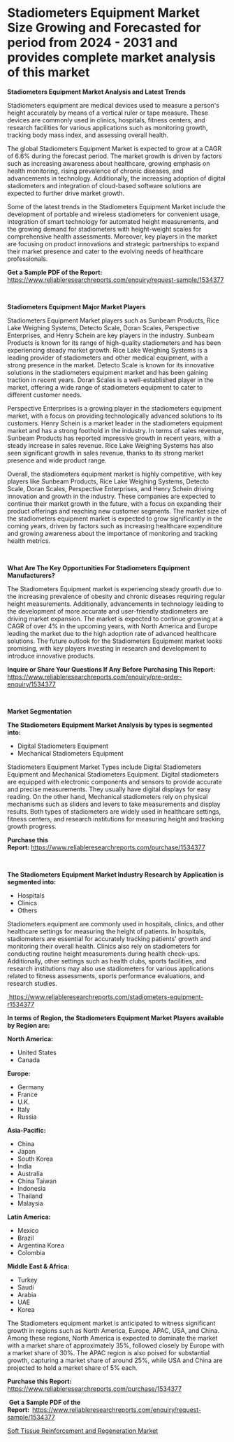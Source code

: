 <p><h1>Stadiometers Equipment Market Size Growing and Forecasted for period from 2024 - 2031 and provides complete market analysis of this market</h1></p><p><strong>Stadiometers Equipment Market Analysis and Latest Trends</strong></p>
<p><p>Stadiometers equipment are medical devices used to measure a person's height accurately by means of a vertical ruler or tape measure. These devices are commonly used in clinics, hospitals, fitness centers, and research facilities for various applications such as monitoring growth, tracking body mass index, and assessing overall health.</p><p>The global Stadiometers Equipment Market is expected to grow at a CAGR of 6.6% during the forecast period. The market growth is driven by factors such as increasing awareness about healthcare, growing emphasis on health monitoring, rising prevalence of chronic diseases, and advancements in technology. Additionally, the increasing adoption of digital stadiometers and integration of cloud-based software solutions are expected to further drive market growth.</p><p>Some of the latest trends in the Stadiometers Equipment Market include the development of portable and wireless stadiometers for convenient usage, integration of smart technology for automated height measurements, and the growing demand for stadiometers with height-weight scales for comprehensive health assessments. Moreover, key players in the market are focusing on product innovations and strategic partnerships to expand their market presence and cater to the evolving needs of healthcare professionals.</p></p>
<p><strong>Get a Sample PDF of the Report:&nbsp;</strong> <a href="https://www.reliableresearchreports.com/enquiry/request-sample/1534377">https://www.reliableresearchreports.com/enquiry/request-sample/1534377</a></p>
<p>&nbsp;</p>
<p><strong>Stadiometers Equipment Major Market Players</strong></p>
<p><p>Stadiometers Equipment Market players such as Sunbeam Products, Rice Lake Weighing Systems, Detecto Scale, Doran Scales, Perspective Enterprises, and Henry Schein are key players in the industry. Sunbeam Products is known for its range of high-quality stadiometers and has been experiencing steady market growth. Rice Lake Weighing Systems is a leading provider of stadiometers and other medical equipment, with a strong presence in the market. Detecto Scale is known for its innovative solutions in the stadiometers equipment market and has been gaining traction in recent years. Doran Scales is a well-established player in the market, offering a wide range of stadiometers equipment to cater to different customer needs.</p><p>Perspective Enterprises is a growing player in the stadiometers equipment market, with a focus on providing technologically advanced solutions to its customers. Henry Schein is a market leader in the stadiometers equipment market and has a strong foothold in the industry. In terms of sales revenue, Sunbeam Products has reported impressive growth in recent years, with a steady increase in sales revenue. Rice Lake Weighing Systems has also seen significant growth in sales revenue, thanks to its strong market presence and wide product range.</p><p>Overall, the stadiometers equipment market is highly competitive, with key players like Sunbeam Products, Rice Lake Weighing Systems, Detecto Scale, Doran Scales, Perspective Enterprises, and Henry Schein driving innovation and growth in the industry. These companies are expected to continue their market growth in the future, with a focus on expanding their product offerings and reaching new customer segments. The market size of the stadiometers equipment market is expected to grow significantly in the coming years, driven by factors such as increasing healthcare expenditure and growing awareness about the importance of monitoring and tracking health metrics.</p></p>
<p>&nbsp;</p>
<p><strong>What Are The Key Opportunities For Stadiometers Equipment Manufacturers?</strong></p>
<p><p>The Stadiometers Equipment market is experiencing steady growth due to the increasing prevalence of obesity and chronic diseases requiring regular height measurements. Additionally, advancements in technology leading to the development of more accurate and user-friendly stadiometers are driving market expansion. The market is expected to continue growing at a CAGR of over 4% in the upcoming years, with North America and Europe leading the market due to the high adoption rate of advanced healthcare solutions. The future outlook for the Stadiometers Equipment market looks promising, with key players investing in research and development to introduce innovative products.</p></p>
<p><strong>Inquire or Share Your Questions If Any Before Purchasing This Report:</strong> <a href="https://www.reliableresearchreports.com/enquiry/pre-order-enquiry/1534377">https://www.reliableresearchreports.com/enquiry/pre-order-enquiry/1534377</a></p>
<p>&nbsp;</p>
<p><strong>Market Segmentation</strong></p>
<p><strong>The Stadiometers Equipment Market Analysis by types is segmented into:</strong></p>
<p><ul><li>Digital Stadiometers Equipment</li><li>Mechanical Stadiometers Equipment</li></ul></p>
<p><p>Stadiometers Equipment Market Types include Digital Stadiometers Equipment and Mechanical Stadiometers Equipment. Digital stadiometers are equipped with electronic components and sensors to provide accurate and precise measurements. They usually have digital displays for easy reading. On the other hand, Mechanical stadiometers rely on physical mechanisms such as sliders and levers to take measurements and display results. Both types of stadiometers are widely used in healthcare settings, fitness centers, and research institutions for measuring height and tracking growth progress.</p></p>
<p><strong>Purchase this Report:&nbsp;</strong><a href="https://www.reliableresearchreports.com/purchase/1534377">https://www.reliableresearchreports.com/purchase/1534377</a></p>
<p>&nbsp;</p>
<p><strong>The Stadiometers Equipment Market Industry Research by Application is segmented into:</strong></p>
<p><ul><li>Hospitals</li><li>Clinics</li><li>Others</li></ul></p>
<p><p>Stadiometers equipment are commonly used in hospitals, clinics, and other healthcare settings for measuring the height of patients. In hospitals, stadiometers are essential for accurately tracking patients' growth and monitoring their overall health. Clinics also rely on stadiometers for conducting routine height measurements during health check-ups. Additionally, other settings such as health clubs, sports facilities, and research institutions may also use stadiometers for various applications related to fitness assessments, sports performance evaluations, and research studies.</p></p>
<p><a href="https://www.reliableresearchreports.com/stadiometers-equipment-r1534377">&nbsp;https://www.reliableresearchreports.com/stadiometers-equipment-r1534377</a></p>
<p><strong>In terms of Region, the Stadiometers Equipment Market Players available by Region are:</strong></p>
<p>
    <p> <strong> North America: </strong>
        <ul>
            <li>United States</li>
            <li>Canada</li>
        </ul>
        </p> 
    <p> <strong> Europe: </strong>
        <ul>
            <li>Germany</li>
            <li>France</li>
            <li>U.K.</li>
            <li>Italy</li>
            <li>Russia</li>
        </ul>
        </p> 
    <p> <strong> Asia-Pacific: </strong>
        <ul>
            <li>China</li>
            <li>Japan</li>
            <li>South Korea</li>
            <li>India</li>
            <li>Australia</li>
            <li>China Taiwan</li>
            <li>Indonesia</li>
            <li>Thailand</li>
            <li>Malaysia</li>
        </ul>
        </p> 
    <p> <strong> Latin America: </strong>
        <ul>
            <li>Mexico</li>
            <li>Brazil</li>
            <li>Argentina Korea</li>
            <li>Colombia</li>
        </ul>
        </p> 
    <p> <strong> Middle East & Africa: </strong>
        <ul>
            <li>Turkey</li>
            <li>Saudi</li>
            <li>Arabia</li>
            <li>UAE</li>
            <li>Korea</li>
        </ul>
    </p>
    </p>
<p><p>The Stadiometers equipment market is anticipated to witness significant growth in regions such as North America, Europe, APAC, USA, and China. Among these regions, North America is expected to dominate the market with a market share of approximately 35%, followed closely by Europe with a market share of 30%. The APAC region is also poised for substantial growth, capturing a market share of around 25%, while USA and China are projected to hold a market share of 5% each.</p></p>
<p><strong>Purchase this Report: </strong><a href="https://www.reliableresearchreports.com/purchase/1534377">https://www.reliableresearchreports.com/purchase/1534377</a></p>
<p>&nbsp;<strong>Get a Sample PDF of the Report:&nbsp;&nbsp;</strong><a href="https://www.reliableresearchreports.com/enquiry/request-sample/1534377">https://www.reliableresearchreports.com/enquiry/request-sample/1534377</a></p>
<p><strong></strong></p>
<p><p><a href="https://github.com/susanjprice2023/Market-Research-Report-List-1/blob/main/soft-tissue-reinforcement-and-regeneration-market.md">Soft Tissue Reinforcement and Regeneration Market</a></p></p>